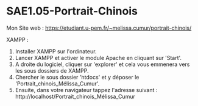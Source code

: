 # SAE1.05-Portrait-Chinois
Mon Site web :
https://etudiant.u-pem.fr/~melissa.cumur/portrait-chinois/

XAMPP : 
1. Installer XAMPP sur l'ordinateur.
2. Lancer XAMPP et activer le module Apache en cliquant sur 'Start'.
3. A droite du logiciel, cliquer sur 'explorer' et cela vous emmenera vers les sous dossiers de XAMPP.
4. Chercher le sous dossier 'htdocs' et y déposer le 'Portrait_chinois_Mélissa_Cumur'.
5. Ensuite, dans votre navigateur tappez l'adresse suivant : http://localhost/Portrait_chinois_Mélissa_Cumur


